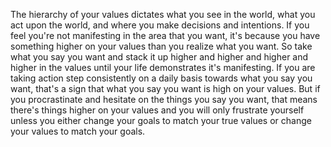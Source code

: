  The hierarchy of your values dictates what you see in the world, what you act upon the world, and where you make decisions and intentions. If you feel you're not manifesting in the area that you want, it's because you have something higher on your values than you realize what you want. So take what you say you want and stack it up higher and higher and higher and higher in the values until your life demonstrates it's manifesting. If you are taking action step consistently on a daily basis towards what you say you want, that's a sign that what you say you want is high on your values. But if you procrastinate and hesitate on the things you say you want, that means there's things higher on your values and you will only frustrate yourself unless you either change your goals to match your true values or change your values to match your goals.